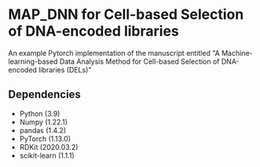 # MAP_DNN for Cell-based Selection of DNA-encoded libraries

An example Pytorch implementation of the manuscript entitled "A Machine-learning-based Data Analysis Method for Cell-based Selection of DNA-encoded libraries (DELs)"

## Dependencies
- Python (3.9)
- Numpy (1.22.1)
- pandas (1.4.2)
- PyTorch (1.13.0)
- RDKit (2020.03.2)
- scikit-learn (1.1.1)
